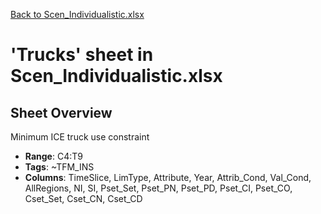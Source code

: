 [Back to Scen_Individualistic.xlsx](README.md)

# 'Trucks' sheet in Scen_Individualistic.xlsx

## Sheet Overview

Minimum ICE truck use constraint

- **Range**: C4:T9
- **Tags**: ~TFM_INS
- **Columns**: TimeSlice, LimType, Attribute, Year, Attrib_Cond, Val_Cond, AllRegions, NI, SI, Pset_Set, Pset_PN, Pset_PD, Pset_CI, Pset_CO, Cset_Set, Cset_CN, Cset_CD

